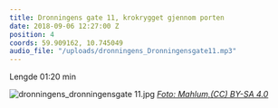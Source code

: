 ```yaml
---
title: Dronningens gate 11, krokrygget gjennom porten
date: 2018-09-06 12:27:00 Z
position: 4
coords: 59.909162, 10.745049
audio_file: "/uploads/dronningens_Dronningensgate11.mp3"
---
```


Lengde 01:20 min


![dronningens_dronningensgate 11.jpg](/uploads/dronningens_dronningensgate%2011.jpg)
*[Foto: Mahlum,(CC) BY-SA 4.0](https://digitaltmuseum.no/011085440997/magistratgarden-dronningensgate-11)*